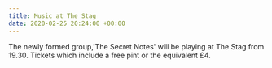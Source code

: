 ```yaml
---
title: Music at The Stag
date: 2020-02-25 20:24:00 +00:00
---
```


The newly formed group,'The Secret Notes' will be playing at The Stag from 19.30.  Tickets which include a free pint or the equivalent £4.